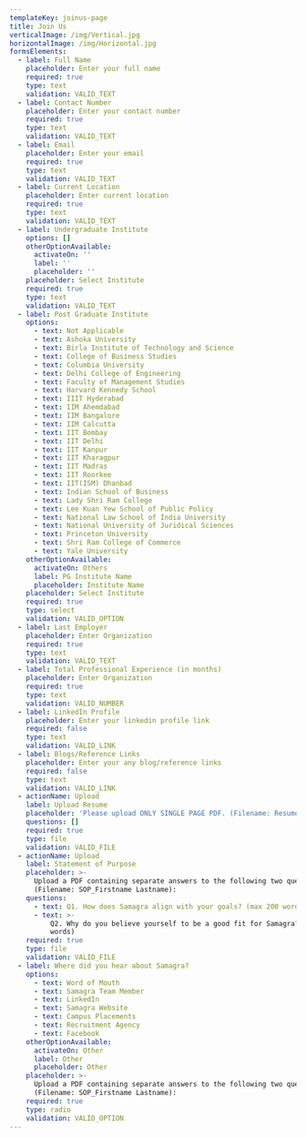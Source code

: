 ```yaml
---
templateKey: joinus-page
title: Join Us
verticalImage: /img/Vertical.jpg
horizontalImage: /img/Horizontal.jpg
formsElements:
  - label: Full Name
    placeholder: Enter your full name
    required: true
    type: text
    validation: VALID_TEXT
  - label: Contact Number
    placeholder: Enter your contact number
    required: true
    type: text
    validation: VALID_TEXT
  - label: Email
    placeholder: Enter your email
    required: true
    type: text
    validation: VALID_TEXT
  - label: Current Location
    placeholder: Enter current location
    required: true
    type: text
    validation: VALID_TEXT
  - label: Undergraduate Institute
    options: []
    otherOptionAvailable:
      activateOn: ''
      label: ''
      placeholder: ''
    placeholder: Select Institute
    required: true
    type: text
    validation: VALID_TEXT
  - label: Post Graduate Institute
    options:
      - text: Not Applicable
      - text: Ashoka University
      - text: Birla Institute of Technology and Science
      - text: College of Business Studies
      - text: Columbia University
      - text: Delhi College of Engineering
      - text: Faculty of Management Studies
      - text: Harvard Kennedy School
      - text: IIIT Hyderabad
      - text: IIM Ahemdabad
      - text: IIM Bangalore
      - text: IIM Calcutta
      - text: IIT Bombay
      - text: IIT Delhi
      - text: IIT Kanpur
      - text: IIT Kharagpur
      - text: IIT Madras
      - text: IIT Roorkee
      - text: IIT(ISM) Dhanbad
      - text: Indian School of Business
      - text: Lady Shri Ram College
      - text: Lee Kuan Yew School of Public Policy
      - text: National Law School of India University
      - text: National University of Juridical Sciences
      - text: Princeton University
      - text: Shri Ram College of Commerce
      - text: Yale University
    otherOptionAvailable:
      activateOn: Others
      label: PG Institute Name
      placeholder: Institute Name
    placeholder: Select Institute
    required: true
    type: select
    validation: VALID_OPTION
  - label: Last Employer
    placeholder: Enter Organization
    required: true
    type: text
    validation: VALID_TEXT
  - label: Total Professional Experience (in months)
    placeholder: Enter Organization
    required: true
    type: text
    validation: VALID_NUMBER
  - label: LinkedIn Profile
    placeholder: Enter your linkedin profile link
    required: false
    type: text
    validation: VALID_LINK
  - label: Blogs/Reference Links
    placeholder: Enter your any blog/reference links
    required: false
    type: text
    validation: VALID_LINK
  - actionName: Upload
    label: Upload Resume
    placeholder: 'Please upload ONLY SINGLE PAGE PDF. (Filename: Resume_Firstname Lastname)'
    questions: []
    required: true
    type: file
    validation: VALID_FILE
  - actionName: Upload
    label: Statement of Purpose
    placeholder: >-
      Upload a PDF containing separate answers to the following two questions
      (Filename: SOP_Firstname Lastname):
    questions:
      - text: Q1. How does Samagra align with your goals? (max 200 words)
      - text: >-
          Q2. Why do you believe yourself to be a good fit for Samagra? (max 300
          words)
    required: true
    type: file
    validation: VALID_FILE
  - label: Where did you hear about Samagra?
    options:
      - text: Word of Mouth
      - text: Samagra Team Member
      - text: LinkedIn
      - text: Samagra Website
      - text: Campus Placements
      - text: Recruitment Agency
      - text: Facebook
    otherOptionAvailable:
      activateOn: Other
      label: Other
      placeholder: Other
    placeholder: >-
      Upload a PDF containing separate answers to the following two questions
      (Filename: SOP_Firstname Lastname):
    required: true
    type: radio
    validation: VALID_OPTION
---
```


